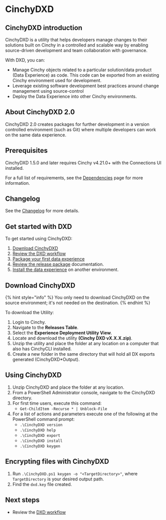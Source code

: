 # CinchyDXD

## CinchyDXD introduction



CinchyDXD is a utility that helps developers manage changes to their solutions built on Cinchy in a controlled and scalable way by enabling source-driven development and team collaboration with governance.

With DXD, you can:

- Manage Cinchy objects related to a particular solution/data product (Data Experience) as code. This code can be exported from an existing Cinchy environment used for development.
- Leverage existing software development best practices around change management using source-control
- Deploy the Data Experience into other Cinchy environments.

## About CinchyDXD 2.0

CinchyDXD 2.0 creates packages for further development in a version controlled environment (such as Git) where multiple developers can work on the same data experience.

## Prerequisites

CinchyDXD 1.5.0 and later requires Cinchy v4.21.0+ with the Connections UI installed.

For a full list of requirements, see the [Dependencies](/guides-for-using-cinchy/builder-guides/cinchydxd-utility/dependencies.md) page for more information.

## Changelog

See the [Changelog](/guides-for-using-cinchy/builder-guides/cinchydxd-utility/version-history-dxd.md) for more details.

## Get started with DXD

To get started using CinchyDXD:

1. [Download CinchyDXD](overview.md#download-cinchydxd)
1. [Review the DXD workflow](dxd-workflow.md)
1. [Package your first data experience](package-the-data-experience.md)
1. [Review the release package](release-package.md) documentation.
1. [Install the data experience](install-the-data-experience.md) on another environment.
## Download CinchyDXD

{% hint style="info" %}
You only need to download CinchyDXD on the source environment; it's not needed on the destination.
{% endhint %}

To download the Utility:

1. Login to Cinchy.
2. Navigate to the **Releases Table**.
3. Select the **Experience Deployment Utility View**.
4. Locate and download the utility **(Cinchy DXD vX.X.X.zip)**.
5. Unzip the utility and place the folder at any location on a computer that also has CinchyCLI installed.
6. Create a new folder in the same directory that will hold all DX exports generated (CinchyDXD\*Output).


## Using CinchyDXD

1. Unzip CinchyDXD and place the folder at any location.
2. From a PowerShell Administrator console, navigate to the CinchyDXD directory.
3. For first time users, execute this command:
    - `Get-ChildItem -Recurse * | Unblock-File`
4. For a list of actions and parameters execute one of the following at the PowerShell command prompt:
    - `.\CinchyDXD version`
    - `.\CinchyDXD help`
    - `.\CinchyDXD export`
    - `.\CinchyDXD install`
    - `.\CinchyDXD keygen`


## Encrypting files with CinchyDXD

1. Run `.\CinchyDXD.ps1 keygen -o "<TargetDirectory>"`, where `TargetDirectory` is your desired output path.
1. Find the `dxd.key` file created.

## Next steps

- Review the [DXD workflow](../cinchydxd-utility/dxd-workflow.md)

